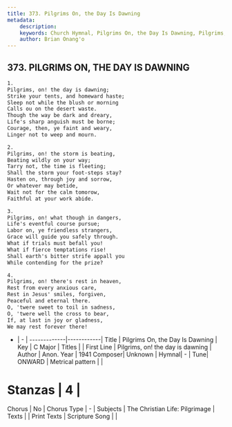 ```yaml
---
title: 373. Pilgrims On, the Day Is Dawning
metadata:
    description: 
    keywords: Church Hymnal, Pilgrims On, the Day Is Dawning, Pilgrims, on! the day is dawning, 
    author: Brian Onang'o
---
```



## 373. PILGRIMS ON, THE DAY IS DAWNING

```txt
1.
Pilgrims, on! the day is dawning; 
Strike your tents, and homeward haste; 
Sleep not while the blush or morning 
Calls ou on the desert waste. 
Though the way be dark and dreary, 
Life's sharp anguish must be borne; 
Courage, then, ye faint and weary, 
Linger not to weep and mourn. 

2.
Pilgrims, on! the storm is beating, 
Beating wildly on your way; 
Tarry not, the time is fleeting; 
Shall the storm your foot-steps stay? 
Hasten on, through joy and sorrow, 
Or whatever may betide, 
Wait not for the calm tomorow, 
Faithful at your work abide. 

3.
Pilgrims, on! what though in dangers, 
Life's eventful course pursue; 
Labor on, ye friendless strangers, 
Grace will guide you safely through. 
What if trials must befall you! 
What if fierce temptations rise! 
Shall earth's bitter strife appall you 
While contending for the prize? 

4.
Pilgrims, on! there's rest in heaven, 
Rest from every anxious care, 
Rest in Jesus' smiles, forgiven, 
Peaceful and eternal there. 
O, 'twere sweet to toil in sadness, 
O, 'twere well the cross to bear, 
If, at last in joy or gladness, 
We may rest forever there!
```

- |   -  |
-------------|------------|
Title | Pilgrims On, the Day Is Dawning |
Key | C Major |
Titles |  |
First Line | Pilgrims, on! the day is dawning |
Author | Anon.
Year | 1941
Composer| Unknown |
Hymnal|  - |
Tune| ONWARD  |
Metrical pattern | |
# Stanzas | 4 |
Chorus | No |
Chorus Type | - |
Subjects | The Christian Life: Pilgrimage |
Texts |  |
Print Texts | 
Scripture Song |  |
  
